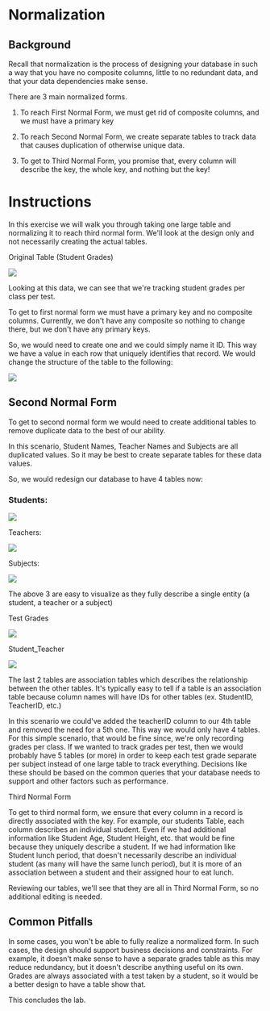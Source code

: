 # Normalization

Background
----------

Recall that normalization is the process of designing your database in such a way that you have no composite columns, little to no redundant data, and that your data dependencies make sense.

There are 3 main normalized forms.

1.  To reach First Normal Form, we must get rid of composite columns, and we must have a primary key
    
2.  To reach Second Normal Form, we create separate tables to track data that causes duplication of otherwise unique data.
    
3.  To get to Third Normal Form, you promise that, every column will describe the key, the whole key, and nothing but the key!
    

Instructions
============

In this exercise we will walk you through taking one large table and normalizing it to reach third normal form. We'll look at the design only and not necessarily creating the actual tables.

Original Table (Student Grades)

![](./../images/image-1.png)

Looking at this data, we can see that we're tracking student grades per class per test.

To get to first normal form we must have a primary key and no composite columns. Currently, we don't have any composite so nothing to change there, but we don't have any primary keys.

So, we would need to create one and we could simply name it ID. This way we have a value in each row that uniquely identifies that record. We would change the structure of the table to the following:

![](./../images/image-2.png)

Second Normal Form
------------------

To get to second normal form we would need to create additional tables to remove duplicate data to the best of our ability.

In this scenario, Student Names, Teacher Names and Subjects are all duplicated values. So it may be best to create separate tables for these data values.

So, we would redesign our database to have 4 tables now:

### Students:

![](./../images/image-3.png)

Teachers:

![](./../images/image-4.png)

Subjects:

![](./../images/image-5.png)

The above 3 are easy to visualize as they fully describe a single entity (a student, a teacher or a subject)

Test Grades

![](./../images/image-6.png)

Student\_Teacher

![](./../images/image-7.png)

The last 2 tables are association tables which describes the relationship between the other tables. It's typically easy to tell if a table is an association table because column names will have IDs for other tables (ex. StudentID, TeacherID, etc.)

In this scenario we could've added the teacherID column to our 4th table and removed the need for a 5th one. This way we would only have 4 tables. For this simple scenario, that would be fine since, we're only recording grades per class. If we wanted to track grades per test, then we would probably have 5 tables (or more) in order to keep each test grade separate per subject instead of one large table to track everything. Decisions like these should be based on the common queries that your database needs to support and other factors such as performance.

Third Normal Form

To get to third normal form, we ensure that every column in a record is directly associated with the key. For example, our students Table, each column describes an individual student. Even if we had additional information like Student Age, Student Height, etc. that would be fine because they uniquely describe a student. If we had information like Student lunch period, that doesn't necessarily describe an individual student (as many will have the same lunch period), but it is more of an association between a student and their assigned hour to eat lunch.

Reviewing our tables, we'll see that they are all in Third Normal Form, so no additional editing is needed.

Common Pitfalls
---------------

In some cases, you won't be able to fully realize a normalized form. In such cases, the design should support business decisions and constraints. For example, it doesn't make sense to have a separate grades table as this may reduce redundancy, but it doesn't describe anything useful on its own. Grades are always associated with a test taken by a student, so it would be a better design to have a table show that.

This concludes the lab.

